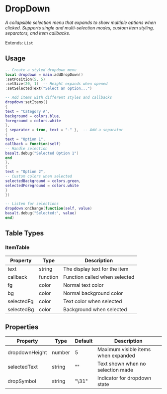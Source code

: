 # DropDown
_A collapsible selection menu that expands to show multiple options when clicked. Supports single and multi-selection modes, custom item styling, separators, and item callbacks._

Extends: `List`

## Usage
```lua run
-- Create a styled dropdown menu
local dropdown = main:addDropDown()
:setPosition(5, 5)
:setSize(20, 1)  -- Height expands when opened
:setSelectedText("Select an option...")

-- Add items with different styles and callbacks
dropdown:setItems({
{
text = "Category A",
background = colors.blue,
foreground = colors.white
},
{ separator = true, text = "-" },  -- Add a separator
{
text = "Option 1",
callback = function(self)
-- Handle selection
basalt.debug("Selected Option 1")
end
},
{
text = "Option 2",
-- Custom colors when selected
selectedBackground = colors.green,
selectedForeground = colors.white
}
})

-- Listen for selections
dropdown:onChange(function(self, value)
basalt.debug("Selected:", value)
end)
```

## Table Types

### ItemTable

|Property|Type|Description|
|---|---|---|
|text|string|The display text for the item|
|callback|function|Function called when selected|
|fg|color|Normal text color|
|bg|color|Normal background color|
|selectedFg|color|Text color when selected|
|selectedBg|color|Background when selected|

## Properties

|Property|Type|Default|Description|
|---|---|---|---|
|dropdownHeight|number|5|Maximum visible items when expanded|
|selectedText|string|""|Text shown when no selection made|
|dropSymbol|string|"\31"|Indicator for dropdown state|
